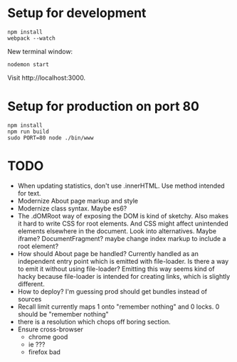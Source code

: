 # Setup for development

```shell
npm install
webpack --watch
```

New terminal window:
```shell
nodemon start
```

Visit http://localhost:3000.


# Setup for production on port 80


```shell
npm install
npm run build
sudo PORT=80 node ./bin/www
```


# TODO

- When updating statistics, don't use .innerHTML. Use method intended for text.
- Modernize About page markup and style
- Modernize class syntax. Maybe es6?
- The .dOMRoot way of exposing the DOM is kind of sketchy. Also makes it hard to write CSS for root elements. And CSS might affect unintended elements elsewhere in the document. Look into alternatives. Maybe iframe? DocumentFragment? maybe change index markup to include a root element?
- How should About page be handled? Currently handled as an independent entry point which is emitted with file-loader. Is there a way to emit it without using file-loader? Emitting this way seems kind of hacky because file-loader is intended for creating links, which is slightly different.
- How to deploy? I'm guessing prod should get bundles instead of sources
- Recall limit currently maps 1 onto "remember nothing" and 0 locks. 0 should be "remember nothing"
- there is a resolution which chops off boring section.
- Ensure cross-browser
  - chrome good
  - ie ???
  - firefox bad